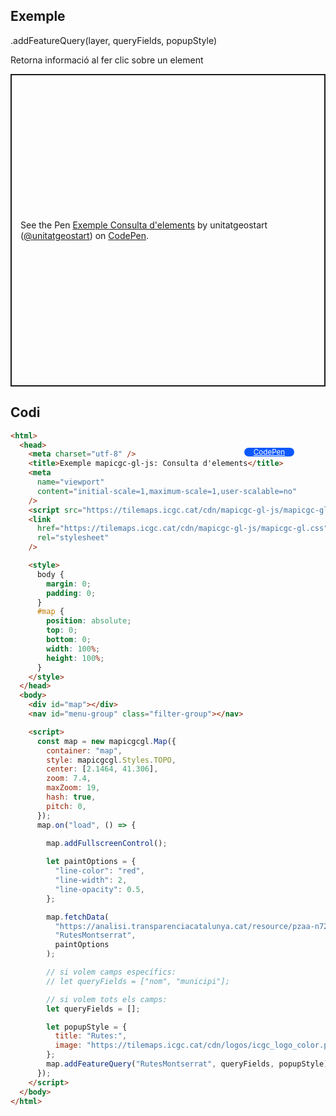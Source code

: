 ## Exemple

.addFeatureQuery(layer, queryFields, popupStyle)

Retorna informació al fer clic sobre un element

<p class="codepen" data-height="500" data-theme-id="light" data-slug-hash="eYXbBXO" data-editable="true" data-user="unitatgeostart" style="height: 500px; box-sizing: border-box; display: flex; align-items: center; justify-content: center; border: 2px solid; margin: 1em 0; padding: 1em;">
  <span>See the Pen <a href="https://codepen.io/unitatgeostart/pen/eYXbBXO">
  Exemple Consulta d'elements</a> by unitatgeostart (<a href="https://codepen.io/unitatgeostart">@unitatgeostart</a>)
  on <a href="https://codepen.io">CodePen</a>.</span>
</p>
<script async src="https://cpwebassets.codepen.io/assets/embed/ei.js"></script>

<a style="color: white" target="_blank" class=" button btn btn-primary" href="https://codepen.io/unitatgeostart/pen/eYXbBXO">CodePen</a>

<style>
.button{
    position: relative;
    top: 84px;
    z-index: 1;
    /* right: -46px; */
    width: 80px;
    float: right;
    right: 50px;
    background-color: #0d58ff;
    border-radius: 10px;
    text-align: -webkit-center;
    font-size: smaller;
    
  }
    .button:hover{

    background-color: #032879;

  }
  </style>

## Codi

```html
<html>
  <head>
    <meta charset="utf-8" />
    <title>Exemple mapicgc-gl-js: Consulta d'elements</title>
    <meta
      name="viewport"
      content="initial-scale=1,maximum-scale=1,user-scalable=no"
    />
    <script src="https://tilemaps.icgc.cat/cdn/mapicgc-gl-js/mapicgc-gl.js"></script>
    <link
      href="https://tilemaps.icgc.cat/cdn/mapicgc-gl-js/mapicgc-gl.css"
      rel="stylesheet"
    />

    <style>
      body {
        margin: 0;
        padding: 0;
      }
      #map {
        position: absolute;
        top: 0;
        bottom: 0;
        width: 100%;
        height: 100%;
      }
    </style>
  </head>
  <body>
    <div id="map"></div>
    <nav id="menu-group" class="filter-group"></nav>

    <script>
      const map = new mapicgcgl.Map({
        container: "map",
        style: mapicgcgl.Styles.TOPO,
        center: [2.1464, 41.306],
        zoom: 7.4,
        maxZoom: 19,
        hash: true,
        pitch: 0,
      });
      map.on("load", () => {
        
        map.addFullscreenControl();

        let paintOptions = {
          "line-color": "red",
          "line-width": 2,
          "line-opacity": 0.5,
        };

        map.fetchData(
          "https://analisi.transparenciacatalunya.cat/resource/pzaa-n72w.geojson",
          "RutesMontserrat",
          paintOptions
        );

        // si volem camps específics:
        // let queryFields = ["nom", "municipi"];

        // si volem tots els camps:
        let queryFields = [];

        let popupStyle = {
          title: "Rutes:",
          image: "https://tilemaps.icgc.cat/cdn/logos/icgc_logo_color.png", //opcional
        };
        map.addFeatureQuery("RutesMontserrat", queryFields, popupStyle);
      });
    </script>
  </body>
</html>
```
